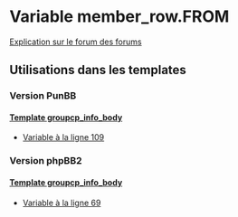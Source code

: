 # Variable member_row.FROM
[Explication sur le forum des forums](http://forum.forumactif.com/t294113-listing-des-variables#member_row.FROM)

## Utilisations dans les templates

### Version PunBB

#### [Template groupcp_info_body](punbb/groupcp_info_body.md)
* [Variable à la ligne 109](../punbb/groupcp_info_body.tpl#L109)

### Version phpBB2

#### [Template groupcp_info_body](subsilver/groupcp_info_body.md)
* [Variable à la ligne 69](../subsilver/groupcp_info_body.tpl#L69)